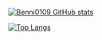 [![Benni0109 GitHub stats](https://github-readme-stats.vercel.app/api?username=benni0109)](https://github.com/anuraghazra/github-readme-stats)

[![Top Langs](https://github-readme-stats.vercel.app/api/top-langs/?username=benni0109&layout=compact)](https://github.com/anuraghazra/github-readme-stats)
